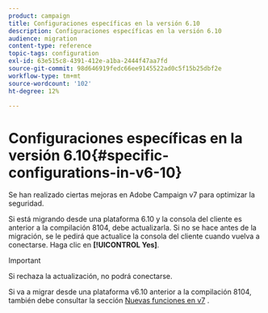 ```yaml
---
product: campaign
title: Configuraciones específicas en la versión 6.10
description: Configuraciones específicas en la versión 6.10
audience: migration
content-type: reference
topic-tags: configuration
exl-id: 63e515c8-4391-412e-a1ba-2444f47aa7fd
source-git-commit: 98d646919fedc66ee9145522ad0c5f15b25dbf2e
workflow-type: tm+mt
source-wordcount: '102'
ht-degree: 12%

---
```


# Configuraciones específicas en la versión 6.10{#specific-configurations-in-v6-10}

Se han realizado ciertas mejoras en Adobe Campaign v7 para optimizar la seguridad.

Si está migrando desde una plataforma 6.10 y la consola del cliente es anterior a la compilación 8104, debe actualizarla. Si no se hace antes de la migración, se le pedirá que actualice la consola del cliente cuando vuelva a conectarse. Haga clic en **[!UICONTROL Yes]**.

>[!IMPORTANT]
>
>Si rechaza la actualización, no podrá conectarse.

Si va a migrar desde una plataforma v6.10 anterior a la compilación 8104, también debe consultar la sección [Nuevas funciones en v7](../../migration/using/general-configurations.md#new-features-in-v7) .
